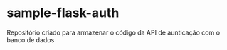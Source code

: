 # sample-flask-auth

Repositório criado para armazenar o código da API de aunticação com o banco de dados 
